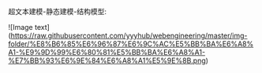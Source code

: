 超文本建模-静态建模-结构模型:

![Image text] (https://raw.githubusercontent.com/yyyhub/webengineering/master/img-folder/%E8%B6%85%E6%96%87%E6%9C%AC%E5%BB%BA%E6%A8%A1-%E9%9D%99%E6%80%81%E5%BB%BA%E6%A8%A1-%E7%BB%93%E6%9E%84%E6%A8%A1%E5%9E%8B.png)
